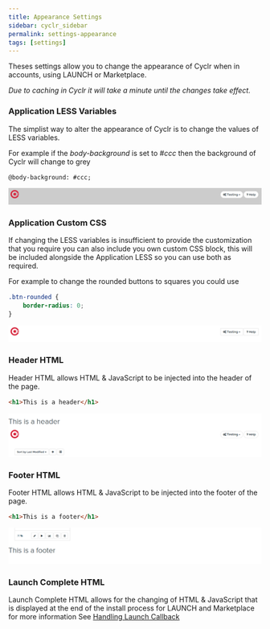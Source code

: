```yaml
---
title: Appearance Settings
sidebar: cyclr_sidebar
permalink: settings-appearance
tags: [settings]
---
```


Theses settings allow you to change the appearance of Cyclr when in accounts, using LAUNCH or Marketplace.

*Due to caching in Cyclr it will take a minute until the changes take effect.*

### Application LESS Variables

The simplist way to alter the appearance of Cyclr is to change the values of LESS variables.

For example if the *body-background* is set to *#ccc* then the background of Cyclr will change to grey

```` less
@body-background: #ccc;
````

![](/images/settings-appearance-less.png)

### Application Custom CSS

If changing the LESS variables is insufficient to provide the customization that you require you can also include you own custom CSS block, this will be included alongside the Application LESS so you can use both as required.

For example to change the rounded buttons to squares you could use

```` css
.btn-rounded {
    border-radius: 0;
}
````

![](/images/settings-appearance-css.png)

### Header HTML

Header HTML allows HTML & JavaScript to be injected into the header of the page.

```` html
<h1>This is a header</h1>
````

![](/images/settings-appearance-header-html.png)

### Footer HTML

Footer HTML allows HTML & JavaScript to be injected into the footer of the page.

```` html
<h1>This is a footer</h1>
````

![](/images/settings-appearance-footer-html.png)

### Launch Complete HTML

Launch Complete HTML allows for the changing of HTML & JavaScript that is displayed at the end of the install process for LAUNCH and Marketplace for more information See [Handling Launch Callback](/handling-callback)
